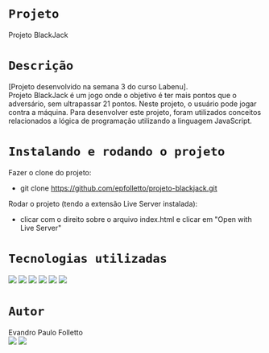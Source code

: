 # `Projeto`
Projeto BlackJack

# `Descrição`
[Projeto desenvolvido na semana 3 do curso Labenu]. </br>
Projeto BlackJack é um jogo onde o objetivo é ter mais pontos que o adversário, sem ultrapassar 21 pontos. Neste projeto, o usuário pode jogar contra a máquina.
Para desenvolver este projeto, foram utilizados conceitos relacionados a lógica de programação utilizando a linguagem JavaScript.

# `Instalando e rodando o projeto`
Fazer o clone do projeto:
- git clone https://github.com/epfolletto/projeto-blackjack.git

Rodar o projeto (tendo a extensão Live Server instalada):
- clicar com o direito sobre o arquivo index.html e clicar em "Open with Live Server"

# `Tecnologias utilizadas`
<div>
<img src="https://img.shields.io/badge/Visual_Studio_Code-0078D4?style=for-the-badge&logo=visual%20studio%20code&logoColor=white">
<img src="https://img.shields.io/badge/JavaScript-F7DF1E?style=for-the-badge&logo=javascript&logoColor=black">
<img src="https://img.shields.io/badge/HTML5-E34F26?style=for-the-badge&logo=html5&logoColor=white">
<img src="https://img.shields.io/badge/GIT-E44C30?style=for-the-badge&logo=git&logoColor=white">
<img src="https://img.shields.io/badge/GitHub-100000?style=for-the-badge&logo=github&logoColor=white">
<img src="https://img.shields.io/badge/Markdown-000000?style=for-the-badge&logo=markdown&logoColor=white">
</div>

# `Autor`
Evandro Paulo Folletto
</br>
<a href="https://www.linkedin.com/in/evandrofolletto/"><img src="https://img.shields.io/badge/LinkedIn-0077B5?style=for-the-badge&logo=linkedin&logoColor=white"></a> <a href="https://github.com/epfolletto"><img src="https://img.shields.io/badge/GitHub-100000?style=for-the-badge&logo=github&logoColor=white"></a> 
</br>
